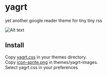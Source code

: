 yagrt
=====

yet another google reader theme for tiny tiny rss

![Alt text](https://raw.github.com/ch000/yagrt/master/screenshots/yagrt.png)


## Install

Copy [yagrt.css](https://raw.github.com/ch000/yagrt/master/stylesheets/yagrt.css) in your themes directory.  
Copy [icon-sprite.png](https://raw.github.com/ch000/yagrt/master/stylesheets/yagrt-images/icon-sprite.png) in themes/yagrt-images.  
Select yagrt.css in your preferences
